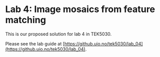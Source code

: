 # Lab 4: Image mosaics from feature matching
This is our proposed solution for lab 4 in TEK5030.

Please see the lab guide at [https://github.uio.no/tek5030/lab_04](https://github.uio.no/tek5030/lab_04).
